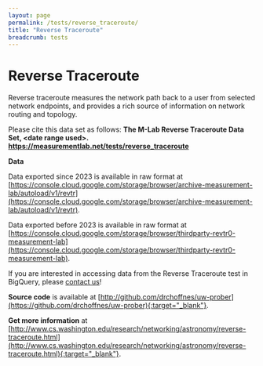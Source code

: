 ```yaml
---
layout: page
permalink: /tests/reverse_traceroute/
title: "Reverse Traceroute"
breadcrumb: tests
---
```


# Reverse Traceroute

Reverse traceroute measures the network path back to a user from selected network endpoints, and provides a rich source of information on network routing and topology.

Please cite this data set as follows: **The M-Lab Reverse Traceroute Data Set, &lt;date range used&gt;. https://measurementlab.net/tests/reverse_traceroute**

**Data**

Data exported since 2023 is available in raw format at [https://console.cloud.google.com/storage/browser/archive-measurement-lab/autoload/v1/revtr](https://console.cloud.google.com/storage/browser/archive-measurement-lab/autoload/v1/revtr).

Data exported before 2023 is available in raw format at [https://console.cloud.google.com/storage/browser/thirdparty-revtr0-measurement-lab](https://console.cloud.google.com/storage/browser/thirdparty-revtr0-measurement-lab).

If you are interested in accessing data from the Reverse Traceroute test in BigQuery, please [contact us](mailto:support@measurementlab.net)!

**Source code** is available at [http://github.com/drchoffnes/uw-prober](https://github.com/drchoffnes/uw-prober){:target="_blank"}.

**Get more information** at [http://www.cs.washington.edu/research/networking/astronomy/reverse-traceroute.html](http://www.cs.washington.edu/research/networking/astronomy/reverse-traceroute.html){:target="_blank"}.
